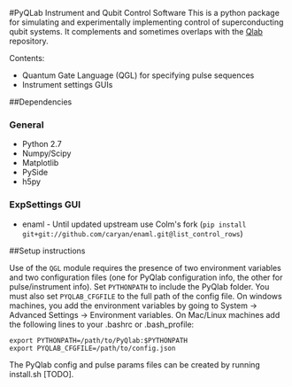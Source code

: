 #PyQLab Instrument and Qubit Control Software
This is a python package for simulating and experimentally implementing control of superconducting qubit systems.  It complements and sometimes overlaps with the [Qlab](https://github.com/BBN-Q/Qlab) repository.

Contents:
* Quantum Gate Language (QGL) for specifying pulse sequences
* Instrument settings GUIs

##Dependencies
### General
* Python 2.7
* Numpy/Scipy
* Matplotlib
* PySide
* h5py

### ExpSettings GUI
* enaml - Until updated upstream use Colm's fork (`pip install git+git://github.com/caryan/enaml.git@list_control_rows`)

##Setup instructions

Use of the `QGL` module requires the presence of two environment variables and two configuration files (one for PyQlab configuration info, the other for pulse/instrument info). Set `PYTHONPATH` to include the PyQlab folder. You must also set `PYQLAB_CFGFILE` to the full path of the config file. On windows machines, you add the environment variables by going to System -> Advanced Settings -> Environment variables. On Mac/Linux machines add the following lines to your .bashrc or .bash_profile:
```
export PYTHONPATH=/path/to/PyQlab:$PYTHONPATH
export PYQLAB_CFGFILE=/path/to/config.json
```

The PyQlab config and pulse params files can be created by running install.sh [TODO].
